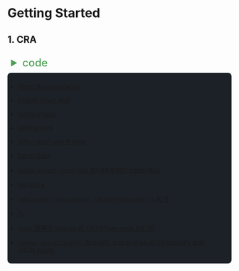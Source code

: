 # Getting Started

## 1. CRA

<details style="padding: 8px;">
  <summary style="font-size: 24px; font-weight: 500; color: #4b9f53;">code</summary>
  <div><code>npx create-react-app react-craco --template typescript</code></div>
  <div><code>nr eject</code></div>
  <div><code>pnpm add @antfu/eslint-config-react -D</code></div>
  <div><code>pnpm add @types/testing-library__jest-dom -D</code></div>
  <div><code>pnpm add esno javascript-stringify -D</code></div>
  <div><code>pnpm add simple-progress-webpack-plugin webpack-bundle-analyzer cross-env -D</code></div>
</details>

<section style=" background-color: #1c2127; padding: 8px 0; border-radius: 8px">

- [React documentation](https://reactjs.org/)
- [Create React App](https://github.com/facebook/create-react-app)
- [running tests](https://facebook.github.io/create-react-app/docs/running-tests)
- [deployment](https://facebook.github.io/create-react-app/docs/deployment)

- [Why I don't use Prettier](https://antfu.me/posts/why-not-prettier-zh)

- [babel docs](https://www.babeljs.cn/docs/)
- [`babel-preset-react-app` 是CRA使用的 Babel 预设](https://www.npmjs.com/package/babel-preset-react-app)

- [jest docs](https://jestjs.io/docs/getting-started)
- [jest `expect(linkElement).toBeInTheDocument()` 报错](https://stackoverflow.com/questions/69737766/webpack-5-jest-property-tobeinthedocument-does-not-exist-on-type-jestmatc)

- [fs](https://blog.csdn.net/weixin_46995731/article/details/109591885)
- [`esno`: 是基于 esbuild 的 TS/ESNext node 运行时](https://www.npmjs.com/package/esno)
- [`javascript-stringify`: Stringify is to eval as JSON.stringify is to JSON.parse.](https://www.npmjs.com/package/javascript-stringify)
</section>

